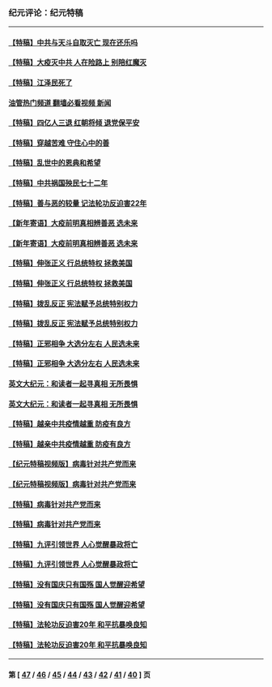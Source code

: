 ### 纪元评论：纪元特稿
---
#### [【特稿】中共与天斗自取灭亡 现在还乐吗](../../pages/nsc424/n13897482.md?04240330) 
#### [【特稿】大疫灭中共 人在险路上 别陪红魔灭](../../pages/nsc424/n13890697.md?04240330) 
#### [【特稿】江泽民死了](../../pages/nsc424/n13876300.md?04240330) 
#### [油管热门频道 翻墙必看视频 新闻](ok?04240330)
#### [【特稿】四亿人三退 红朝将倾 退党保平安](../../pages/nsc424/n13794378.md?04240330) 
#### [【特稿】穿越苦难 守住心中的善](../../pages/nsc424/n13784979.md?04240330) 
#### [【特稿】乱世中的恩典和希望](../../pages/nsc424/n13734687.md?04240330) 
#### [【特稿】中共祸国殃民七十二年](../../pages/nsc424/n13272607.md?04240330) 
#### [【特稿】善与恶的较量 记法轮功反迫害22年](../../pages/nsc424/n13086597.md?04240330) 
#### [【新年寄语】大疫前明真相辨善恶 选未来](../../pages/nsc424/n12660855.md?04240330) 
#### [【新年寄语】大疫前明真相辨善恶 选未来](../../pages/nsc424/n12660855.md?04240330) 
#### [【特稿】伸张正义 行总统特权 拯救美国](../../pages/nsc424/n12616806.md?04240330) 
#### [【特稿】伸张正义 行总统特权 拯救美国](../../pages/nsc424/n12616806.md?04240330) 
#### [【特稿】拨乱反正 宪法赋予总统特别权力](../../pages/nsc424/n12598306.md?04240330) 
#### [【特稿】拨乱反正 宪法赋予总统特别权力](../../pages/nsc424/n12598306.md?04240330) 
#### [【特稿】正邪相争 大选分左右 人民选未来](../../pages/nsc424/n12545208.md?04240330) 
#### [【特稿】正邪相争 大选分左右 人民选未来](../../pages/nsc424/n12545208.md?04240330) 
#### [英文大纪元：和读者一起寻真相 无所畏惧](../../pages/nsc424/n12542027.md?04240330) 
#### [英文大纪元：和读者一起寻真相 无所畏惧](../../pages/nsc424/n12542027.md?04240330) 
#### [【特稿】越亲中共疫情越重 防疫有良方](../../pages/nsc424/n12042989.md?04240330) 
#### [【特稿】越亲中共疫情越重 防疫有良方](../../pages/nsc424/n12042989.md?04240330) 
#### [【纪元特稿视频版】病毒针对共产党而来](../../pages/nsc424/n11977328.md?04240330) 
#### [【纪元特稿视频版】病毒针对共产党而来](../../pages/nsc424/n11977328.md?04240330) 
#### [【特稿】病毒针对共产党而来](../../pages/nsc424/n11928818.md?04240330) 
#### [【特稿】病毒针对共产党而来](../../pages/nsc424/n11928818.md?04240330) 
#### [【特稿】九评引领世界 人心觉醒暴政将亡](../../pages/nsc424/n11660496.md?04240330) 
#### [【特稿】九评引领世界 人心觉醒暴政将亡](../../pages/nsc424/n11660496.md?04240330) 
#### [【特稿】没有国庆只有国殇 国人觉醒迎希望](../../pages/nsc424/n11549354.md?04240330) 
#### [【特稿】没有国庆只有国殇 国人觉醒迎希望](../../pages/nsc424/n11549354.md?04240330) 
#### [【特稿】法轮功反迫害20年 和平抗暴唤良知](../../pages/nsc424/n11389135.md?04240330) 
#### [【特稿】法轮功反迫害20年 和平抗暴唤良知](../../pages/nsc424/n11389135.md?04240330) 

---
#### 第 [ [47](./47.md?04240330) / [46](./46.md?04240330) / [45](./45.md?04240330) / [44](./44.md?04240330) / [43](./43.md?04240330) / [42](./42.md?04240330) / [41](./41.md?04240330) / [40](./40.md?04240330) ] 页
